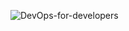 
![DevOps-for-developers](https://github.com/user-attachments/assets/6c845060-219b-41c2-ae26-e643e66eb794)
